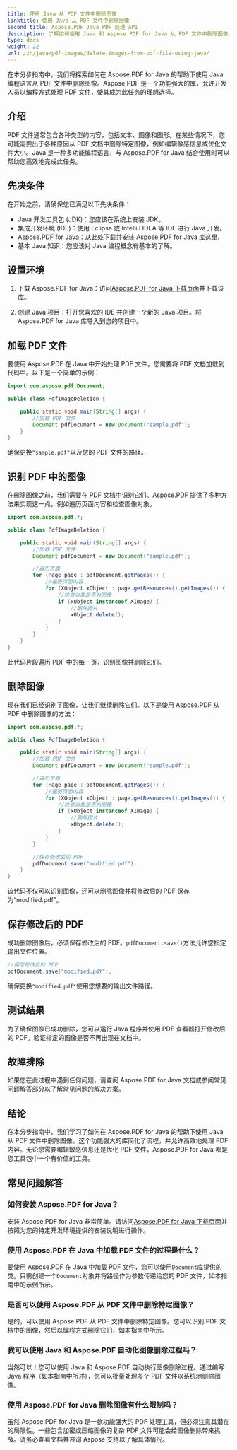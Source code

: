 ```yaml
---
title: 使用 Java 从 PDF 文件中删除图像
linktitle: 使用 Java 从 PDF 文件中删除图像
second_title: Aspose.PDF Java PDF 处理 API
description: 了解如何使用 Java 和 Aspose.PDF for Java 从 PDF 文件中删除图像。带有源代码的分步指南，可有效删除 PDF 中的图像。
type: docs
weight: 22
url: /zh/java/pdf-images/delete-images-from-pdf-file-using-java/
---
```


在本分步指南中，我们将探索如何在 Aspose.PDF for Java 的帮助下使用 Java 编程语言从 PDF 文件中删除图像。Aspose.PDF 是一个功能强大的库，允许开发人员以编程方式处理 PDF 文件，使其成为此任务的理想选择。

## 介绍

PDF 文件通常包含各种类型的内容，包括文本、图像和图形。在某些情况下，您可能需要出于各种原因从 PDF 文档中删除特定图像，例如编辑敏感信息或优化文件大小。Java 是一种多功能编程语言，与 Aspose.PDF for Java 结合使用时可以帮助您高效地完成此任务。

## 先决条件

在开始之前，请确保您已满足以下先决条件：

- Java 开发工具包 (JDK)：您应该在系统上安装 JDK。
- 集成开发环境 (IDE)：使用 Eclipse 或 IntelliJ IDEA 等 IDE 进行 Java 开发。
-  Aspose.PDF for Java：从此处下载并安装 Aspose.PDF for Java 库[这里](https://downloads.aspose.com/pdf/java).
- 基本 Java 知识：您应该对 Java 编程概念有基本的了解。

## 设置环境

1. 下载 Aspose.PDF for Java：访问[Aspose.PDF for Java 下载页面](https://downloads.aspose.com/pdf/java)并下载该库。

2. 创建 Java 项目：打开您喜欢的 IDE 并创建一个新的 Java 项目。将 Aspose.PDF for Java 库导入到您的项目中。

## 加载 PDF 文件

要使用 Aspose.PDF 在 Java 中开始处理 PDF 文件，您需要将 PDF 文档加载到代码中。以下是一个简单的示例：

```java
import com.aspose.pdf.Document;

public class PdfImageDeletion {

    public static void main(String[] args) {
        //加载 PDF 文件
        Document pdfDocument = new Document("sample.pdf");
    }
}
```

确保更换`"sample.pdf"`以及您的 PDF 文件的路径。

## 识别 PDF 中的图像

在删除图像之前，我们需要在 PDF 文档中识别它们。Aspose.PDF 提供了多种方法来实现这一点，例如遍历页面内容和检查图像对象。

```java
import com.aspose.pdf.*;

public class PdfImageDeletion {

    public static void main(String[] args) {
        //加载 PDF 文件
        Document pdfDocument = new Document("sample.pdf");

        //遍历页面
        for (Page page : pdfDocument.getPages()) {
            //遍历页面内容
            for (XObject xObject : page.getResources().getImages()) {
                //检查对象是否为图像
                if (xObject instanceof XImage) {
                    //删除图片
                    xObject.delete();
                }
            }
        }
    }
}
```

此代码片段遍历 PDF 中的每一页，识别图像并删除它们。

## 删除图像

现在我们已经识别了图像，让我们继续删除它们。以下是使用 Aspose.PDF 从 PDF 中删除图像的方法：

```java
import com.aspose.pdf.*;

public class PdfImageDeletion {

    public static void main(String[] args) {
        //加载 PDF 文件
        Document pdfDocument = new Document("sample.pdf");

        //遍历页面
        for (Page page : pdfDocument.getPages()) {
            //遍历页面内容
            for (XObject xObject : page.getResources().getImages()) {
                //检查对象是否为图像
                if (xObject instanceof XImage) {
                    //删除图片
                    xObject.delete();
                }
            }
        }

        //保存修改后的 PDF
        pdfDocument.save("modified.pdf");
    }
}
```

该代码不仅可以识别图像，还可以删除图像并将修改后的 PDF 保存为“modified.pdf”。

## 保存修改后的 PDF

成功删除图像后，必须保存修改后的 PDF。`pdfDocument.save()`方法允许您指定输出文件位置。

```java
//保存修改后的 PDF
pdfDocument.save("modified.pdf");
```

确保更换`"modified.pdf"`使用您想要的输出文件路径。

## 测试结果

为了确保图像已成功删除，您可以运行 Java 程序并使用 PDF 查看器打开修改后的 PDF。验证指定的图像是否不再出现在文档中。

## 故障排除

如果您在此过程中遇到任何问题，请查阅 Aspose.PDF for Java 文档或参阅常见问题解答部分以了解常见问题的解决方案。

## 结论

在本分步指南中，我们学习了如何在 Aspose.PDF for Java 的帮助下使用 Java 从 PDF 文件中删除图像。这个功能强大的库简化了流程，并允许高效地处理 PDF 内容。无论您需要编辑敏感信息还是优化 PDF 文件，Aspose.PDF for Java 都是您工具包中一个有价值的工具。

## 常见问题解答

### 如何安装 Aspose.PDF for Java？

安装 Aspose.PDF for Java 非常简单。请访问[Aspose.PDF for Java 下载页面](https://releases.aspose.com/pdf/java/)并按照为您的特定开发环境提供的安装说明进行操作。

### 使用 Aspose.PDF 在 Java 中加载 PDF 文件的过程是什么？

要使用 Aspose.PDF 在 Java 中加载 PDF 文件，您可以使用`Document`库提供的类。只需创建一个`Document`对象并将路径作为参数传递给您的 PDF 文件，如本指南中的示例所示。

### 是否可以使用 Aspose.PDF 从 PDF 文件中删除特定图像？

是的，可以使用 Aspose.PDF 从 PDF 文件中删除特定图像。您可以识别 PDF 文档中的图像，然后以编程方式删除它们，如本指南中所示。

### 我可以使用 Java 和 Aspose.PDF 自动化图像删除过程吗？

当然可以！您可以使用 Java 和 Aspose.PDF 自动执行图像删除过程。通过编写 Java 程序（如本指南中所述），您可以批量处理多个 PDF 文件以系统地删除图像。

### 使用 Aspose.PDF for Java 删除图像有什么限制吗？

虽然 Aspose.PDF for Java 是一款功能强大的 PDF 处理工具，但必须注意其潜在的局限性。一些包含加密或压缩图像的复杂 PDF 文件可能会给图像删除带来挑战。请务必查看文档并咨询 Aspose 支持以了解具体情况。